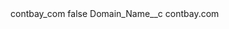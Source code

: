 <?xml version="1.0" encoding="UTF-8"?>
<CustomMetadata xmlns="http://soap.sforce.com/2006/04/metadata" xmlns:xsi="http://www.w3.org/2001/XMLSchema-instance" xmlns:xsd="http://www.w3.org/2001/XMLSchema">
    <label>contbay_com</label>
    <protected>false</protected>
    <values>
        <field>Domain_Name__c</field>
        <value xsi:type="xsd:string">contbay.com</value>
    </values>
</CustomMetadata>

